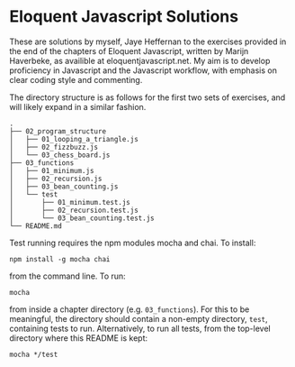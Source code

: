 # Eloquent Javascript Solutions

These are solutions by myself, Jaye Heffernan to the exercises provided in the
end of the chapters of Eloquent Javascript, written by Marijn Haverbeke, as
availible at eloquentjavascript.net.  My aim is to develop proficiency in
Javascript and the Javascript workflow, with emphasis on clear coding style and
commenting.

The directory structure is as follows for the first two sets of exercises, and
will likely expand in a similar fashion.

    .
    ├── 02_program_structure
    │   ├── 01_looping_a_triangle.js
    │   ├── 02_fizzbuzz.js
    │   └── 03_chess_board.js
    ├── 03_functions
    │   ├── 01_minimum.js
    │   ├── 02_recursion.js
    │   ├── 03_bean_counting.js
    │   └── test
    │       ├── 01_minimum.test.js
    │       ├── 02_recursion.test.js
    │       └── 03_bean_counting.test.js
    └── README.md

Test running requires the npm modules mocha and chai.  To install:

    npm install -g mocha chai

from the command line.  To run:

    mocha

from inside a chapter directory (e.g. `03_functions`).  For this to be
meaningful, the directory should contain a non-empty directory, `test`,
containing tests to run.  Alternatively, to run all tests, from the top-level
directory where this README is kept:

    mocha */test

